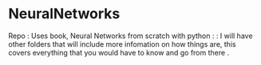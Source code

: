 # NeuralNetworks
Repo : Uses book, Neural Networks from scratch with python : : 
I will have other folders that will include more infomation on how things are,
this covers everything that you would have to know and go from there . 
